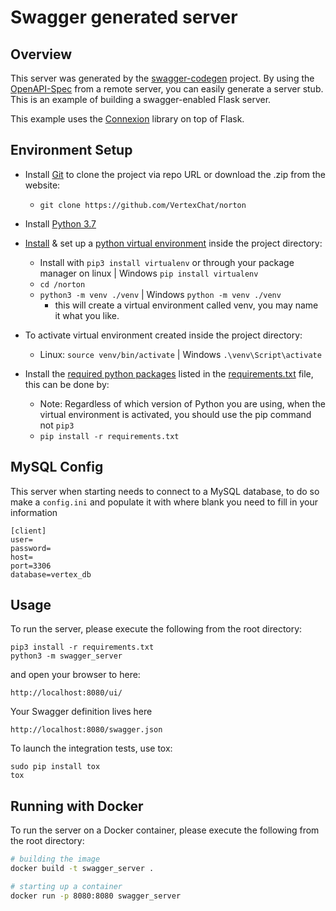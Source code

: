 # Swagger generated server

## Overview
This server was generated by the [swagger-codegen](https://github.com/swagger-api/swagger-codegen) project. By using the
[OpenAPI-Spec](https://github.com/swagger-api/swagger-core/wiki) from a remote server, you can easily generate a server stub.  This
is an example of building a swagger-enabled Flask server.

This example uses the [Connexion](https://github.com/zalando/connexion) library on top of Flask.

## Environment Setup
 * Install [Git](https://git-scm.com/downloads) to clone the project via repo URL or download the .zip from the website:
    * `git clone https://github.com/VertexChat/norton`
 * Install [Python 3.7](https://www.python.org/downloads/)
 * [Install](https://virtualenv.pypa.io/en/latest/installation/) & set up a [python virtual environment](https://docs.python.org/3/tutorial/venv.html#creating-virtual-environments) 
 inside the project directory:
    * Install with `pip3 install virtualenv` or through your package manager on linux | Windows `pip install virtualenv`
    * `cd /norton`
    * `python3 -m venv ./venv` | Windows `python -m venv ./venv`
        * this will create a virtual environment called venv, you may name it what you like.
 * To activate virtual environment created inside the project directory:
    * Linux: `source venv/bin/activate` | Windows `.\venv\Script\activate`

 * Install the [required python packages](https://docs.python.org/3/tutorial/venv.html#managing-packages-with-pip) listed in the [requirements.txt](https://github.com/butlawr/Emerging-Technologies-Project/blob/master/requirements.txt) file, this can be done by:
    * Note: Regardless of which version of Python you are using, when the virtual environment is activated, you should 
    use the pip command not `pip3`
    * `pip install -r requirements.txt`

## MySQL Config
This server when starting needs to connect to a MySQL database, to do so make a `config.ini` 
and populate it with where blank you need to fill in your information

```
[client]
user=
password=
host=
port=3306
database=vertex_db
```

## Usage
To run the server, please execute the following from the root directory:

```
pip3 install -r requirements.txt
python3 -m swagger_server
```

and open your browser to here:

```
http://localhost:8080/ui/
```

Your Swagger definition lives here

```
http://localhost:8080/swagger.json
```

To launch the integration tests, use tox:
```
sudo pip install tox
tox
```

## Running with Docker

To run the server on a Docker container, please execute the following from the root directory:

```bash
# building the image
docker build -t swagger_server .

# starting up a container
docker run -p 8080:8080 swagger_server
```